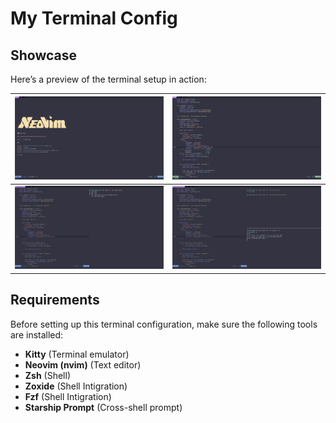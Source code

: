 # My Terminal Config  

## Showcase  
Here’s a preview of the terminal setup in action:  

| ![Terminal Showcase 1](./images/01.png) |![Terminal Showcase 2](./images/02.png) |  
|-----------------------------------------|-----------------------------------------|  
| ![Terminal Showcase 3](./images/03.png) | ![Terminal Showcase 4](./images/04.png) |  

## Requirements  
Before setting up this terminal configuration, make sure the following tools are installed:  

- **Kitty** (Terminal emulator)  
- **Neovim (nvim)** (Text editor)  
- **Zsh** (Shell) 
- **Zoxide** (Shell Intigration)
- **Fzf** (Shell Intigration)
- **Starship Prompt** (Cross-shell prompt)  
